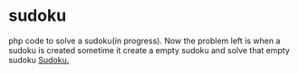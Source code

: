 # sudoku
php code to solve a sudoku(in progress). Now the problem left is when a sudoku is created sometime it create a empty sudoku and solve that empty sudoku
<a href='index.php'>Sudoku.</a>
